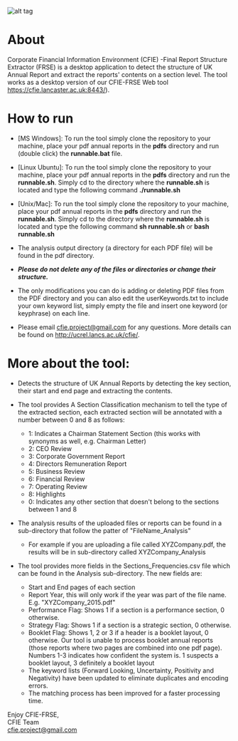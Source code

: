 ![alt tag](http://www.lancaster.ac.uk/staff/elhaj/images/cfie_desktop_logo1.png)

# About
Corporate Financial Information Environment (CFIE) -Final Report Structure Extractor (FRSE) is a desktop application to detect the structure of UK Annual Report and extract the reports' contents on a section level.  The tool works as a desktop version of our CFIE-FRSE Web tool https://cfie.lancaster.ac.uk:8443/).

# How to run
* [MS Windows]: To run the tool simply clone the repository to your machine, place your pdf annual reports in the **pdfs** directory and run (double click) the **runnable.bat** file.
* [Linux Ubuntu]:  To run the tool simply clone the repository to your machine, place your pdf annual reports in the **pdfs** directory and run the **runnable.sh**. Simply cd to the directory where the **runnable.sh** is located and type the following command **./runnable.sh**
* [Unix/Mac]:  To run the tool simply clone the repository to your machine, place your pdf annual reports in the **pdfs** directory and run the **runnable.sh**. Simply cd to the directory where the **runnable.sh** is located and type the following command **sh runnable.sh** or **bash runnable.sh**
* The analysis output directory (a directory for each PDF file) will be found in the pdf directory. 
* **_Please do not delete any of the files or directories or change their structure._**
* The only modifications you can do is adding or deleting PDF files from the PDF directory and you can also edit the userKeywords.txt to include your own keyword list, simply empty the file and insert one keyword (or keyphrase) on each line.

* Please email cfie.project@gmail.com for any questions. More details can be found on http://ucrel.lancs.ac.uk/cfie/.

# More about the tool:
* Detects the structure of UK Annual Reports by detecting the key section, their start and end page and extracting the contents.
* The tool provides A Section Classification mechanism to tell the type of the extracted section, each extracted section will be annotated with a number between 0 and 8 as follows:
  * 1: Indicates a Chairman Statement Section (this works with synonyms as well, e.g. Chairman Letter)
  * 2: CEO Review
  * 3: Corporate Government Report
  * 4: Directors Remuneration Report
  * 5: Business Review
  * 6: Financial Review
  * 7: Operating Review
  * 8: Highlights
  * 0: Indicates any other section that doesn't belong to the sections between 1 and 8

* The analysis results of the uploaded files or reports can be found in a sub-directory that follow the patter of "FileName_Analysis"
  * For example if you are uploading a file called XYZCompany.pdf, the results will be in sub-directory called XYZCompany_Analysis
* The tool provides more fields in the Sections_Frequencies.csv file which can be found in the Analysis sub-directory.
The new fields are:
  * Start and End pages of each section
  * Report Year, this will only work if the year was part of the file name. E.g. "XYZCompany_2015.pdf"
  * Performance Flag: Shows 1 if a section is a performance section, 0 otherwise.
  * Strategy Flag: Shows 1 if a section is a strategic section, 0 otherwise.
  * Booklet Flag: Shows 1, 2 or 3 if a header is a booklet layout, 0 otherwise. Our tool is unable to process booklet annual reports (those reports where two pages are combined into one pdf page). Numbers 1-3 indicates how confident the system is. 1 suspects a booklet layout, 3 definitely a booklet layout
  * The keyword lists (Forward Looking, Uncertainty, Positivity and Negativity) have been updated to eliminate duplicates and encoding errors.
  * The matching process has been improved for a faster processing time.

Enjoy CFIE-FRSE, </br>
CFIE Team </br>
cfie.project@gmail.com
